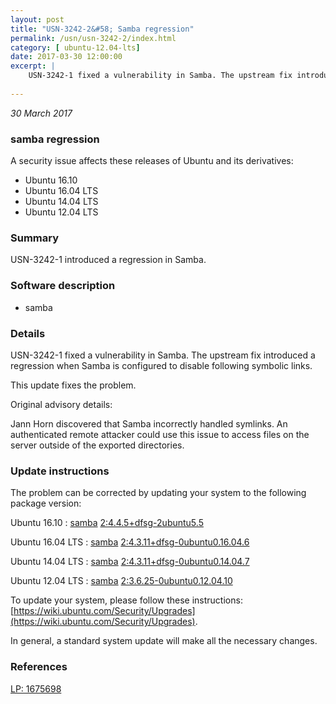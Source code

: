 ```yaml
---
layout: post
title: "USN-3242-2&#58; Samba regression"
permalink: /usn/usn-3242-2/index.html
category: [ ubuntu-12.04-lts]
date: 2017-03-30 12:00:00
excerpt: |
    USN-3242-1 fixed a vulnerability in Samba. The upstream fix introduced a regression when Samba is configured to disable following symbolic links.
    
--- 
```

 
 

*30 March 2017*

### samba regression

A security issue affects these releases of Ubuntu and its derivatives:

* Ubuntu 16.10
* Ubuntu 16.04 LTS
* Ubuntu 14.04 LTS
* Ubuntu 12.04 LTS

### Summary

USN-3242-1 introduced a regression in Samba. 

### Software description

* samba 

### Details

USN-3242-1 fixed a vulnerability in Samba. The upstream fix introduced a regression when Samba is configured to disable following symbolic links.

This update fixes the problem.

Original advisory details:

 Jann Horn discovered that Samba incorrectly handled symlinks. An authenticated remote attacker could use this issue to access files on the server outside of the exported directories. 

### Update instructions

The problem can be corrected by updating your system to the following package version:

Ubuntu 16.10
 : [samba](https://launchpad.net/ubuntu/+source/samba) <span> [2:4.4.5+dfsg-2ubuntu5.5](https://launchpad.net/ubuntu/+source/samba/2:4.4.5+dfsg-2ubuntu5.5) </span> 

Ubuntu 16.04 LTS
 : [samba](https://launchpad.net/ubuntu/+source/samba) <span> [2:4.3.11+dfsg-0ubuntu0.16.04.6](https://launchpad.net/ubuntu/+source/samba/2:4.3.11+dfsg-0ubuntu0.16.04.6) </span> 

Ubuntu 14.04 LTS
 : [samba](https://launchpad.net/ubuntu/+source/samba) <span> [2:4.3.11+dfsg-0ubuntu0.14.04.7](https://launchpad.net/ubuntu/+source/samba/2:4.3.11+dfsg-0ubuntu0.14.04.7) </span> 

Ubuntu 12.04 LTS
 : [samba](https://launchpad.net/ubuntu/+source/samba) <span> [2:3.6.25-0ubuntu0.12.04.10](https://launchpad.net/ubuntu/+source/samba/2:3.6.25-0ubuntu0.12.04.10) </span> 

To update your system, please follow these instructions: [https://wiki.ubuntu.com/Security/Upgrades](https://wiki.ubuntu.com/Security/Upgrades).

In general, a standard system update will make all the necessary changes. 

### References

 
 [LP: 1675698](https://launchpad.net/bugs/1675698)
 

